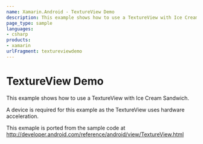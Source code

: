 ```yaml
---
name: Xamarin.Android - TextureView Demo
description: This example shows how to use a TextureView with Ice Cream Sandwich. A device is required for this example as the TextureView uses hardware...
page_type: sample
languages:
- csharp
products:
- xamarin
urlFragment: textureviewdemo
---
```

# TextureView Demo

This example shows how to use a TextureView with Ice Cream Sandwich.

A device is required for this example as the TextureView uses hardware acceleration.

This exmaple is ported from the sample code at http://developer.android.com/reference/android/view/TextureView.html
